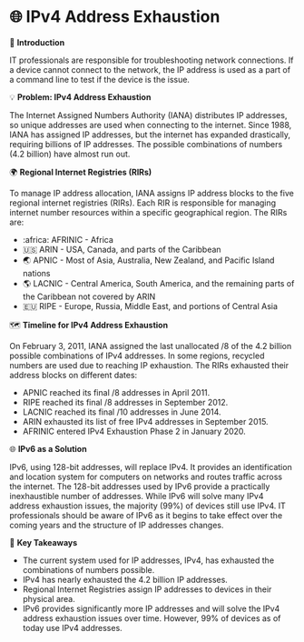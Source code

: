 # :globe_with_meridians: IPv4 Address Exhaustion

🔎 **Introduction**

IT professionals are responsible for troubleshooting network connections. If a device cannot connect to the network, the IP address is used as a part of a command line to test if the device is the issue.

💡 **Problem: IPv4 Address Exhaustion**

The Internet Assigned Numbers Authority (IANA) distributes IP addresses, so unique addresses are used when connecting to the internet. Since 1988, IANA has assigned IP addresses, but the internet has expanded drastically, requiring billions of IP addresses. The possible combinations of numbers (4.2 billion) have almost run out.

🌍 **Regional Internet Registries (RIRs)**

To manage IP address allocation, IANA assigns IP address blocks to the five regional internet registries (RIRs). Each RIR is responsible for managing internet number resources within a specific geographical region. The RIRs are:

- :africa: AFRINIC - Africa
- :us: ARIN - USA, Canada, and parts of the Caribbean
- :earth_asia: APNIC - Most of Asia, Australia, New Zealand, and Pacific Island nations
- :earth_americas: LACNIC - Central America, South America, and the remaining parts of the Caribbean not covered by ARIN
- :eu: RIPE - Europe, Russia, Middle East, and portions of Central Asia

🗺️ **Timeline for IPv4 Address Exhaustion**

On February 3, 2011, IANA assigned the last unallocated /8 of the 4.2 billion possible combinations of IPv4 addresses. In some regions, recycled numbers are used due to reaching IP exhaustion. The RIRs exhausted their address blocks on different dates:

- APNIC reached its final /8 addresses in April 2011.
- RIPE reached its final /8 addresses in September 2012.
- LACNIC reached its final /10 addresses in June 2014.
- ARIN exhausted its list of free IPv4 addresses in September 2015.
- AFRINIC entered IPv4 Exhaustion Phase 2 in January 2020.

🌐 **IPv6 as a Solution**

IPv6, using 128-bit addresses, will replace IPv4. It provides an identification and location system for computers on networks and routes traffic across the internet. The 128-bit addresses used by IPv6 provide a practically inexhaustible number of addresses. While IPv6 will solve many IPv4 address exhaustion issues, the majority (99%) of devices still use IPv4. IT professionals should be aware of IPv6 as it begins to take effect over the coming years and the structure of IP addresses changes.

🔑 **Key Takeaways**

- The current system used for IP addresses, IPv4, has exhausted the combinations of numbers possible.
- IPv4 has nearly exhausted the 4.2 billion IP addresses.
- Regional Internet Registries assign IP addresses to devices in their physical area.
- IPv6 provides significantly more IP addresses and will solve the IPv4 address exhaustion issues over time. However, 99% of devices as of today use IPv4 addresses.